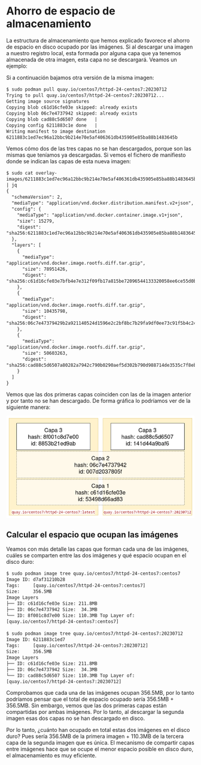 # Ahorro de espacio de almacenamiento

La estructura de almacenamiento que hemos explicado favorece el ahorro de espacio en disco ocupado por las imágenes. Si al descargar una imagen a nuestro registro local, esta formada por alguna capa que ya tenemos almacenada de otra imagen, esta capa no se descargará. Veamos un ejemplo:

Si a continuación bajamos otra versión de la misma imagen:

```
$ sudo podman pull quay.io/centos7/httpd-24-centos7:20230712
Trying to pull quay.io/centos7/httpd-24-centos7:20230712...
Getting image source signatures
Copying blob c61d16cfe03e skipped: already exists  
Copying blob 06c7e4737942 skipped: already exists  
Copying blob cad88c5d6507 done   | 
Copying config 6211883c1e done   | 
Writing manifest to image destination
6211883c1ed7ec96a12bbc9b214e70e5af406361db435905e85ba88b1483645b
```

Vemos cómo dos de las tres capas no se han descargados, porque son las mismas que teníamos ya descargadas. Si vemos el fichero de manifiesto donde se indican las capas de esta nueva imagen:

```
$ sudo cat overlay-images/6211883c1ed7ec96a12bbc9b214e70e5af406361db435905e85ba88b1483645b/manifest | jq
{
  "schemaVersion": 2,
  "mediaType": "application/vnd.docker.distribution.manifest.v2+json",
  "config": {
    "mediaType": "application/vnd.docker.container.image.v1+json",
    "size": 15279,
    "digest": "sha256:6211883c1ed7ec96a12bbc9b214e70e5af406361db435905e85ba88b1483645b"
  },
  "layers": [
    {
      "mediaType": "application/vnd.docker.image.rootfs.diff.tar.gzip",
      "size": 78951426,
      "digest": "sha256:c61d16cfe03e7bfb4e7e312f09fb17a815be72096544133320058ee6ce55d0b2"
    },
    {
      "mediaType": "application/vnd.docker.image.rootfs.diff.tar.gzip",
      "size": 10435798,
      "digest": "sha256:06c7e47379429b2a921140524d1596e2c2bf8bc7b29fa9df0ee73c91f5b4c24f"
    },
    {
      "mediaType": "application/vnd.docker.image.rootfs.diff.tar.gzip",
      "size": 50603263,
      "digest": "sha256:cad88c5d6507a80282a7942c790b0290aef5d302b790d988714de3535c7f8eb9"
    }
  ]
}
```
Vemos que las dos primeras capas coinciden con las de la imagen anterior y por tanto no se han descargado. De forma gráfica lo podríamos ver de la siguiente manera:

![images4](img/images4.png)

## Calcular el espacio que ocupan las imágenes

Veamos con más detalle las capas que forman cada una de las imágenes, cuáles se comparten entre las dos imágenes y qué espacio ocupan en el disco duro:

```
$ sudo podman image tree quay.io/centos7/httpd-24-centos7:centos7
Image ID: d7af31210b28
Tags:     [quay.io/centos7/httpd-24-centos7:centos7]
Size:     356.5MB
Image Layers
├── ID: c61d16cfe03e Size: 211.8MB
├── ID: 06c7e4737942 Size:  34.3MB
└── ID: 8f001c8d7e00 Size: 110.3MB Top Layer of: [quay.io/centos7/httpd-24-centos7:centos7]

$ sudo podman image tree quay.io/centos7/httpd-24-centos7:20230712 
Image ID: 6211883c1ed7
Tags:     [quay.io/centos7/httpd-24-centos7:20230712]
Size:     356.5MB
Image Layers
├── ID: c61d16cfe03e Size: 211.8MB
├── ID: 06c7e4737942 Size:  34.3MB
└── ID: cad88c5d6507 Size: 110.3MB Top Layer of: [quay.io/centos7/httpd-24-centos7:20230712]
```

Comprobamos que cada una de las imágenes ocupan 356.5MB, por lo tanto podríamos pensar que el total de espacio ocupado sería 356.5MB + 356.5MB. Sin embargo, vemos que las dos primeras capas están compartidas por ambas imágenes. Por lo tanto, al descargar la segunda imagen esas dos capas no se han descargado en disco.

Por lo tanto, ¿cuánto han ocupado en total estas dos imágenes en el disco duro? Pues sería 356.5MB de la primera imagen + 110.3MB de la tercera capa de la segunda imagen que es única. El mecanismo de compartir capas entre imágenes hace que se ocupe el menor espacio posible en disco duro, el almacenamiento es muy eficiente.


